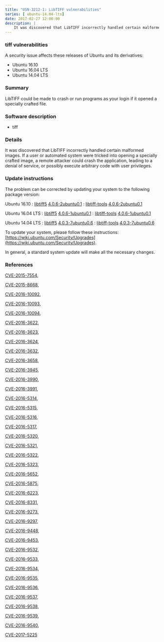 ```yaml
---
title: "USN-3212-1: LibTIFF vulnerabilities"
series: [ ubuntu-14.04-lts]
date: 2017-02-27 12:00:00
description: |
    It was discovered that LibTIFF incorrectly handled certain malformed images. If a user or automated system were tricked into opening a specially crafted image, a remote attacker could crash the application, leading to a denial of service, or possibly execute arbitrary code with user privileges. 
--- 
```

 
### tiff vulnerabilities

A security issue affects these releases of Ubuntu and its derivatives:

* Ubuntu 16.10
* Ubuntu 16.04 LTS
* Ubuntu 14.04 LTS

### Summary

LibTIFF could be made to crash or run programs as your login if it opened a specially crafted file.

### Software description

* tiff 

### Details

It was discovered that LibTIFF incorrectly handled certain malformed images. If a user or automated system were tricked into opening a specially crafted image, a remote attacker could crash the application, leading to a denial of service, or possibly execute arbitrary code with user privileges. 

### Update instructions

The problem can be corrected by updating your system to the following package version:

Ubuntu 16.10
 : [libtiff5](https://launchpad.net/ubuntu/+source/tiff) <span> [4.0.6-2ubuntu0.1](https://launchpad.net/ubuntu/+source/tiff/4.0.6-2ubuntu0.1) </span> 
 : [libtiff-tools](https://launchpad.net/ubuntu/+source/tiff) <span> [4.0.6-2ubuntu0.1](https://launchpad.net/ubuntu/+source/tiff/4.0.6-2ubuntu0.1) </span> 

Ubuntu 16.04 LTS
 : [libtiff5](https://launchpad.net/ubuntu/+source/tiff) <span> [4.0.6-1ubuntu0.1](https://launchpad.net/ubuntu/+source/tiff/4.0.6-1ubuntu0.1) </span> 
 : [libtiff-tools](https://launchpad.net/ubuntu/+source/tiff) <span> [4.0.6-1ubuntu0.1](https://launchpad.net/ubuntu/+source/tiff/4.0.6-1ubuntu0.1) </span> 

Ubuntu 14.04 LTS
 : [libtiff5](https://launchpad.net/ubuntu/+source/tiff) <span> [4.0.3-7ubuntu0.6](https://launchpad.net/ubuntu/+source/tiff/4.0.3-7ubuntu0.6) </span> 
 : [libtiff-tools](https://launchpad.net/ubuntu/+source/tiff) <span> [4.0.3-7ubuntu0.6](https://launchpad.net/ubuntu/+source/tiff/4.0.3-7ubuntu0.6) </span> 

To update your system, please follow these instructions: [https://wiki.ubuntu.com/Security/Upgrades](https://wiki.ubuntu.com/Security/Upgrades).

In general, a standard system update will make all the necessary changes. 

### References

 [CVE-2015-7554](http://people.ubuntu.com/~ubuntu-security/cve/CVE-2015-7554), 

 [CVE-2015-8668](http://people.ubuntu.com/~ubuntu-security/cve/CVE-2015-8668), 

 [CVE-2016-10092](http://people.ubuntu.com/~ubuntu-security/cve/CVE-2016-10092), 

 [CVE-2016-10093](http://people.ubuntu.com/~ubuntu-security/cve/CVE-2016-10093), 

 [CVE-2016-10094](http://people.ubuntu.com/~ubuntu-security/cve/CVE-2016-10094), 

 [CVE-2016-3622](http://people.ubuntu.com/~ubuntu-security/cve/CVE-2016-3622), 

 [CVE-2016-3623](http://people.ubuntu.com/~ubuntu-security/cve/CVE-2016-3623), 

 [CVE-2016-3624](http://people.ubuntu.com/~ubuntu-security/cve/CVE-2016-3624), 

 [CVE-2016-3632](http://people.ubuntu.com/~ubuntu-security/cve/CVE-2016-3632), 

 [CVE-2016-3658](http://people.ubuntu.com/~ubuntu-security/cve/CVE-2016-3658), 

 [CVE-2016-3945](http://people.ubuntu.com/~ubuntu-security/cve/CVE-2016-3945), 

 [CVE-2016-3990](http://people.ubuntu.com/~ubuntu-security/cve/CVE-2016-3990), 

 [CVE-2016-3991](http://people.ubuntu.com/~ubuntu-security/cve/CVE-2016-3991), 

 [CVE-2016-5314](http://people.ubuntu.com/~ubuntu-security/cve/CVE-2016-5314), 

 [CVE-2016-5315](http://people.ubuntu.com/~ubuntu-security/cve/CVE-2016-5315), 

 [CVE-2016-5316](http://people.ubuntu.com/~ubuntu-security/cve/CVE-2016-5316), 

 [CVE-2016-5317](http://people.ubuntu.com/~ubuntu-security/cve/CVE-2016-5317), 

 [CVE-2016-5320](http://people.ubuntu.com/~ubuntu-security/cve/CVE-2016-5320), 

 [CVE-2016-5321](http://people.ubuntu.com/~ubuntu-security/cve/CVE-2016-5321), 

 [CVE-2016-5322](http://people.ubuntu.com/~ubuntu-security/cve/CVE-2016-5322), 

 [CVE-2016-5323](http://people.ubuntu.com/~ubuntu-security/cve/CVE-2016-5323), 

 [CVE-2016-5652](http://people.ubuntu.com/~ubuntu-security/cve/CVE-2016-5652), 

 [CVE-2016-5875](http://people.ubuntu.com/~ubuntu-security/cve/CVE-2016-5875), 

 [CVE-2016-6223](http://people.ubuntu.com/~ubuntu-security/cve/CVE-2016-6223), 

 [CVE-2016-8331](http://people.ubuntu.com/~ubuntu-security/cve/CVE-2016-8331), 

 [CVE-2016-9273](http://people.ubuntu.com/~ubuntu-security/cve/CVE-2016-9273), 

 [CVE-2016-9297](http://people.ubuntu.com/~ubuntu-security/cve/CVE-2016-9297), 

 [CVE-2016-9448](http://people.ubuntu.com/~ubuntu-security/cve/CVE-2016-9448), 

 [CVE-2016-9453](http://people.ubuntu.com/~ubuntu-security/cve/CVE-2016-9453), 

 [CVE-2016-9532](http://people.ubuntu.com/~ubuntu-security/cve/CVE-2016-9532), 

 [CVE-2016-9533](http://people.ubuntu.com/~ubuntu-security/cve/CVE-2016-9533), 

 [CVE-2016-9534](http://people.ubuntu.com/~ubuntu-security/cve/CVE-2016-9534), 

 [CVE-2016-9535](http://people.ubuntu.com/~ubuntu-security/cve/CVE-2016-9535), 

 [CVE-2016-9536](http://people.ubuntu.com/~ubuntu-security/cve/CVE-2016-9536), 

 [CVE-2016-9537](http://people.ubuntu.com/~ubuntu-security/cve/CVE-2016-9537), 

 [CVE-2016-9538](http://people.ubuntu.com/~ubuntu-security/cve/CVE-2016-9538), 

 [CVE-2016-9539](http://people.ubuntu.com/~ubuntu-security/cve/CVE-2016-9539), 

 [CVE-2016-9540](http://people.ubuntu.com/~ubuntu-security/cve/CVE-2016-9540), 

 [CVE-2017-5225](http://people.ubuntu.com/~ubuntu-security/cve/CVE-2017-5225)
 
